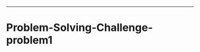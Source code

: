 ----------------------------------------------------------------
# Problem-Solving-Challenge-problem1
